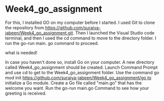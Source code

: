 # Week4_go_assignment

For this, I installed GO on my computer before I started.
I used Git to clone the repository from https://github.com/suraiya-jabeen/Week4_go_assignment.git.
Then I launched the Visual Studio code terminal, and then I used the cd command to move to the directory folder.
I run the go-run main. go command to proceed.

what is needed!

In case you haven't done so, install Go on your computer.
A new directory called Week4_go_assignment should be created.
Launch Command Prompt and use cd to get to the Week4_go_assignment folder.
Use the command go mod init https://github.com/suraiya-jabeen/Week4_go_assignment/go to initialize a Go module.
Create a Go file called "main.go" that has the welcome you want.
Run the go-run main.go Command to see how your greeting is received. 
